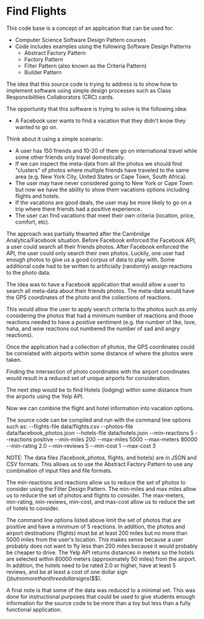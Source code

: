 # Find Flights

This code base is a concept of an application that can be used for:
   - Computer Science Software Design Pattern courses
   - Code includes examples using the following Software Design Patterns
     - Abstract Factory Pattern
     - Factory Pattern
     - Filter Pattern (also known as the Criteria Pattern)
     - Builder Pattern
     
The idea that this source code is trying to address is to show how to implement software using simple design processes such as Class Responsibilities Collaborators (CRC) cards.

The opportunity that this software is trying to solve is the following idea:
   - A Facebook user wants to find a vacation that they didn't know they wanted to go on.
   
Think about it using a simple scenario:
   - A user has 150 friends and 10-20 of them go on international travel while some other friends only travel domestically.
   - If we can inspect the meta-data from all the photos we should find "clusters" of photos where multiple friends have traveled to the same area (e.g. New York City, United States or Cape Town, South Africa).
   - The user may have never considered going to New York or Cape Town but now we have the ability to show them vacations options including flights and hotels.
   - If the vacations are good deals, the user may be more likely to go on a trip where there friends had a positive experience.
   - The user can find vacations that meet their own criteria (location, price, comfort, etc).

The approach was partially thwarted after the Cambridge Analytica/Facebook situation. Before Facebook enforced the Facebook API, a user could search all their friends photos. After Facebook enforced the API, the user could only search their own photos. Luckily, one user had enough photos to give us a good corpus of data to play with. Some additional code had to be written to artificially (randomly) assign reactions to the photo data.

The idea was to have a Facebook application that would allow a user to search all meta-data about their friends photos. The meta-data would have the GPS coordinates of the photo and the collections of reactions.

This would allow the user to apply search criteria to the photos such as only considering the photos that had a minimum number of reactions and those reactions needed to have a positive sentiment (e.g. the number of like, love, haha, and wow reactions out numbered the number of sad and angry reactions).

Once the application had a collection of photos, the GPS coordinates could be correlated with airports within some distance of where the photos were taken.

Finding the intersection of photo coordinates with the airport coordinates would result in a reduced set of unique airports for consideration.

The next step would be to find Hotels (lodging) within some distance from the airports using the Yelp API.

Now we can combine the flight and hotel information into vacation options.

The source code can be compiled and run with the command line options such as:
  --flights-file data/flights.csv 
  --photos-file data/facebook_photos.json
  --hotels-file data/hotels.json
  --min-reactions 5 
  --reactions positive 
  --min-miles 200 
  --max-miles 5000 
  --max-meters 80000
  --min-rating 2.0 
  --min-reviews 5
  --min-cost 1 
  --max-cost 3
  
NOTE: The data files (facebook_photos, flights, and hotels) are in JSON and CSV formats. This allows us to use the Abstract Factory Pattern to use any combination of input files and file formats.

The min-reactions and reactions allow us to reduce the set of photos to consider using the Filter Design Pattern.
The min-miles and max miles allow us to reduce the set of photos and flights to consider.
The max-meters, min-rating, min-reviews, min-cost, and max-cost allow us to reduce the set of hotels to consider.

The command line options listed above limit the set of photos that are positive and have a minimum of 5 reactions. In addition, the photos and airport destinations (flights) must be at least 200 miles but no more than 5000 miles from the user's location. This makes sense because a user probably does not want to fly less than 200 miles because it would probably be cheaper to drive. The Yelp API returns distances in meters so the hotels are selected within 80000 meters (approximately 50 miles) from the airport. In addition, the hotels need to be rated 2.0 or higher, have at least 5 reviews, and be at least a cost of one dollar sign ($) but no more than three dollar signs ($$$).

A final note is that some of the data was reduced to a minimal set. This was done for instructional purposes that could be used to give students enough information for the source code to be more than a toy but less than a fully functional application.